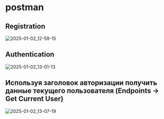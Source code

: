 # postman
## Registration
![2025-01-02_12-59-15](https://github.com/user-attachments/assets/3e82876f-18c8-41d2-93a9-74787ff5aa92)
## Authentication
![2025-01-02_13-01-13](https://github.com/user-attachments/assets/4d31ffab-3003-4f3a-bfa6-ddd11de1a046)
## Используя заголовок авторизации получить данные текущего пользователя (Endpoints -> Get Current User)
![2025-01-02_13-07-19](https://github.com/user-attachments/assets/f185bf6b-9abe-41d0-b615-712530dc9da9)
